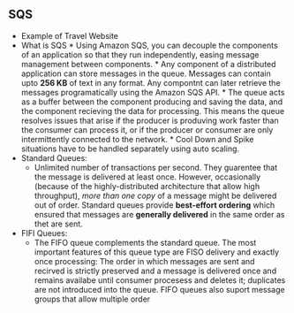 ## SQS

* Example of Travel Website
* What is SQS
		* Using Amazon SQS, you can decouple the components of an application so that they run independently, easing message management between components.
		* Any component of a distributed application can store messages in the queue. Messages can contain upto **256 KB** of text in any format. Any compontnt can later retrieve the messages programatically using the Amazon SQS API.
		* The queue acts as a buffer between the component producing and saving the data, and the component recieving the data for processing. This means the queue resolves issues that arise if the producer is produving work faster than the consumer can process it, or if the producer or consumer are only intermittently connected to the network.
		* Cool Down and Spike situations have to be handled separately using auto scaling.
* Standard Queues:
	* Unlimited number of transactions per second. They guarentee that the message is delivered at least once. However, occasionally (because of the highly-distributed architecture that allow high throughput), _more than one copy_ of a message might be delivered out of order. Standard queues provide **best-effort ordering** which ensured that messages are **generally delivered** in the same order as thet are sent.
* FIFI Queues:
	* The FIFO queue complements the standard queue. The most important features of this queue type are FISO delivery and exactly once processing: The order in which messages are sent and recirved is strictly preserved and a message is delivered once and remains availabe until consumer procesess and deletes it; duplicates are not introduced into the queue. FIFO queues also suport message groups that allow multiple order

<!--stackedit_data:
eyJoaXN0b3J5IjpbMjQ2MjI2MTE2LDczMDk5ODExNl19
-->